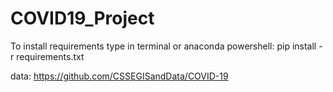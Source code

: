 # COVID19_Project
To install requirements type in terminal or anaconda powershell:
pip install -r requirements.txt

data: https://github.com/CSSEGISandData/COVID-19
